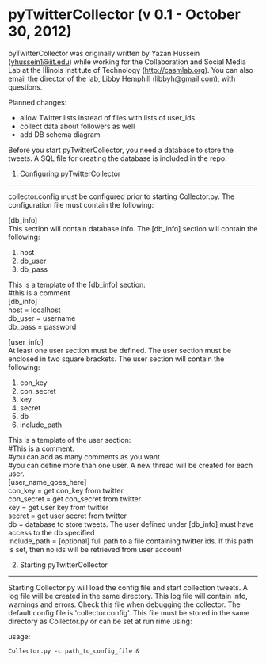 pyTwitterCollector (v 0.1 - October 30, 2012)
=============================================

pyTwitterCollector was originally written by Yazan Hussein (yhussein1@iit.edu) while working for the Collaboration and Social Media Lab at the Illinois Institute of Technology (http://casmlab.org). You can also email the director of the lab, Libby Hemphill (libbyh@gmail.com), with questions.

Planned changes:
- allow Twitter lists instead of files with lists of user_ids
- collect data about followers as well
- add DB schema diagram

Before you start pyTwitterCollector, you need a database to store the tweets. A SQL file for creating the database is included in the repo. 


1) Configuring pyTwitterCollector
---------------------------------

collector.config must be configured prior to starting Collector.py. The configuration file must contain the following:

[db_info] <br />
This section will contain database info. The [db_info] section will contain the following: 
<ol>
<li>host
<li>db_user 
<li>db_pass
</ol>

This is a template of the [db_info] section:<br />
	#this is a comment<br />
	[db_info]<br />
	host = localhost <br />
	db_user = username <br />
	db_pass = password<br />

[user_info]<br />
At least one user section must be defined. The user section must be enclosed in two square brackets. The user section will contain the following:
<ol>
<li>con_key
<li>con_secret 
<li>key
<li>secret
<li>db
<li>include_path
</ol>

This is a template of the user section:<br />
	#This is a comment.<br />
	#you can add as many comments as you want<br />
	#you can define more than one user. A new thread will be created for each user. <br />
	[user_name_goes_here]<br />
	con_key = get con_key from twitter<br />
	con_secret = get con_secret from twitter<br />
	key = get user key from twitter<br />
	secret = get user secret from twitter<br />
	db = database to store tweets. The user defined under [db_info] must have access to the db specified<br />
	include_path = [optional] full path to a file containing twitter ids. If this path is set, then no ids will be retrieved from user account
	
	

2) Starting pyTwitterCollector
------------------------------

Starting Collector.py will load the config file and start collection tweets. A log file will be created in the same directory. This log file will contain info, warnings and errors. Check this file when debugging the collector. The default config file is 'collector.config'. This file must be stored in the same directory as Collector.py or can be set at run rime using:

usage: 

	Collector.py -c path_to_config_file &
